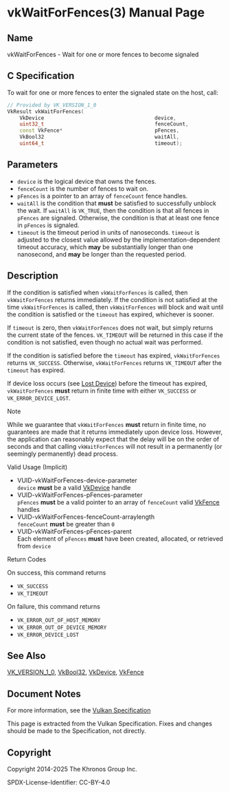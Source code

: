 # vkWaitForFences(3) Manual Page

## Name

vkWaitForFences - Wait for one or more fences to become signaled



## [](#_c_specification)C Specification

To wait for one or more fences to enter the signaled state on the host, call:

```c++
// Provided by VK_VERSION_1_0
VkResult vkWaitForFences(
    VkDevice                                    device,
    uint32_t                                    fenceCount,
    const VkFence*                              pFences,
    VkBool32                                    waitAll,
    uint64_t                                    timeout);
```

## [](#_parameters)Parameters

- `device` is the logical device that owns the fences.
- `fenceCount` is the number of fences to wait on.
- `pFences` is a pointer to an array of `fenceCount` fence handles.
- `waitAll` is the condition that **must** be satisfied to successfully unblock the wait. If `waitAll` is `VK_TRUE`, then the condition is that all fences in `pFences` are signaled. Otherwise, the condition is that at least one fence in `pFences` is signaled.
- `timeout` is the timeout period in units of nanoseconds. `timeout` is adjusted to the closest value allowed by the implementation-dependent timeout accuracy, which **may** be substantially longer than one nanosecond, and **may** be longer than the requested period.

## [](#_description)Description

If the condition is satisfied when `vkWaitForFences` is called, then `vkWaitForFences` returns immediately. If the condition is not satisfied at the time `vkWaitForFences` is called, then `vkWaitForFences` will block and wait until the condition is satisfied or the `timeout` has expired, whichever is sooner.

If `timeout` is zero, then `vkWaitForFences` does not wait, but simply returns the current state of the fences. `VK_TIMEOUT` will be returned in this case if the condition is not satisfied, even though no actual wait was performed.

If the condition is satisfied before the `timeout` has expired, `vkWaitForFences` returns `VK_SUCCESS`. Otherwise, `vkWaitForFences` returns `VK_TIMEOUT` after the `timeout` has expired.

If device loss occurs (see [Lost Device](https://registry.khronos.org/vulkan/specs/latest/html/vkspec.html#devsandqueues-lost-device)) before the timeout has expired, `vkWaitForFences` **must** return in finite time with either `VK_SUCCESS` or `VK_ERROR_DEVICE_LOST`.

Note

While we guarantee that `vkWaitForFences` **must** return in finite time, no guarantees are made that it returns immediately upon device loss. However, the application can reasonably expect that the delay will be on the order of seconds and that calling `vkWaitForFences` will not result in a permanently (or seemingly permanently) dead process.

Valid Usage (Implicit)

- [](#VUID-vkWaitForFences-device-parameter)VUID-vkWaitForFences-device-parameter  
  `device` **must** be a valid [VkDevice](https://registry.khronos.org/vulkan/specs/latest/man/html/VkDevice.html) handle
- [](#VUID-vkWaitForFences-pFences-parameter)VUID-vkWaitForFences-pFences-parameter  
  `pFences` **must** be a valid pointer to an array of `fenceCount` valid [VkFence](https://registry.khronos.org/vulkan/specs/latest/man/html/VkFence.html) handles
- [](#VUID-vkWaitForFences-fenceCount-arraylength)VUID-vkWaitForFences-fenceCount-arraylength  
  `fenceCount` **must** be greater than `0`
- [](#VUID-vkWaitForFences-pFences-parent)VUID-vkWaitForFences-pFences-parent  
  Each element of `pFences` **must** have been created, allocated, or retrieved from `device`

Return Codes

On success, this command returns

- `VK_SUCCESS`
- `VK_TIMEOUT`

On failure, this command returns

- `VK_ERROR_OUT_OF_HOST_MEMORY`
- `VK_ERROR_OUT_OF_DEVICE_MEMORY`
- `VK_ERROR_DEVICE_LOST`

## [](#_see_also)See Also

[VK\_VERSION\_1\_0](https://registry.khronos.org/vulkan/specs/latest/man/html/VK_VERSION_1_0.html), [VkBool32](https://registry.khronos.org/vulkan/specs/latest/man/html/VkBool32.html), [VkDevice](https://registry.khronos.org/vulkan/specs/latest/man/html/VkDevice.html), [VkFence](https://registry.khronos.org/vulkan/specs/latest/man/html/VkFence.html)

## [](#_document_notes)Document Notes

For more information, see the [Vulkan Specification](https://registry.khronos.org/vulkan/specs/latest/html/vkspec.html#vkWaitForFences)

This page is extracted from the Vulkan Specification. Fixes and changes should be made to the Specification, not directly.

## [](#_copyright)Copyright

Copyright 2014-2025 The Khronos Group Inc.

SPDX-License-Identifier: CC-BY-4.0